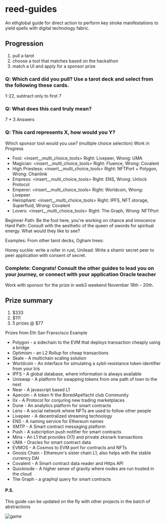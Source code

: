 # reed-guides

An ethglobal guide for direct action to perform key stroke manifestations to yield spells with digital technology fabric.

## Progression
1. pull a tarot
2. choose a tool that matches based on the hackathon
3. match a UI and apply for a sponsor prize

### Q: Which card did you pull? Use a tarot deck and select from the following these cards.
1-22, subtract only to first 7

### Q: What does this card truly mean?
7 * 3 Answers

### Q: This card represents X, how would you Y?
Which sponsor tool would you use? (multiple choice selection)
Work in Progress
* Fool: <insert__multi_choice_tools> 				Right: Livepeer, 						Wrong: UMA
* Magician: <insert__multi_choice_tools> 			Right: Fluence, 						Wrong: Covalent
* High Priestess: <insert__multi_choice_tools> 		Right: NFTPort + Polygon, 				Wrong: Chainlink
* Empress: <insert__multi_choice_tools> 			Right: ENS, 							Wrong: Unlock Protocol
* Emperor: <insert__multi_choice_tools> 			Right: Worldcoin, 						Wrong: Livepeer
* Heirophant: <insert__multi_choice_tools> 			Right: IPFS, NFT.storage, Superfluid, 	Wrong: Covalent
* Lovers: <insert__multi_choice_tools> 				Right: The Graph, 						Wrong: NFTPort

Beginner Path: Be the fool here, you're working on chance and innocence
Hard Path: Consult with the aesthetic of the queen of swords for spiritual energy. What would they like to see?

Examples: From other tarot decks, Ogham trees:

Honey suckle: write a roller in rust, Unilead: Write a shamir secret peer to peer application with consent of secret.

### Complete: Congrats! Consult the other guides to lead you on your journey, or connect with your application Oracle teacher

Work with sponsor for the prize in web3 weekend November 18th - 20th. 

## Prize summary
1. $333
2. $111
3. 5 prizes @ $77

Prizes from Eth San Franscisco Example
- Polygon - a sidechain to the EVM that deploys transaction cheaply using a bridge
- Optimism - an L2 Rollup for cheap transactions
- Skale - A multichain scaling solution
- Worldcoin - An interface for simulating a sybil-resistance token identifier from your Iris
- IPFS - A global database, where information is always available
- Uniswap - A platform for swapping tokens from one path of toen to the next
- Near - A javascript based L1
- Apecoin - A token fr the BoredApeYacht club Community
- 0x - A Protocol for conjuring new trading marketplaces
- Dune - An analytics platform for smart contracts
- Lens - A social network where NFTs are used to follow other people
- Livepeer - A decentralized streaming technology
- ENS - A naming service for Ethereum names
- XMTP - A Smart contract messaging platform
- Push - A subcription push notifier for smart contracts
- Mina - An L1 that provides O(1) and private zksnark transactions
- UMA - Oracles for smart contract data
- EVMOS - A Cosmos to EVM port for contracts and NFTs
- Gnosis Chain - Ethereum's sister chain L1, also helps with the stable currency DAI
- Covalent - A Smart contract data reader and Https API
- Quicknode - A higher sense of gravity where nodes are run trusted in the cloud
- The Graph - a graphql query for smart contracts


#### P.S.
This guide can be updated on the fly with other projects in the batch of abstractions

![game](https://pbs.twimg.com/media/FMJski6XEAIXgTI?format=jpg&name=small)